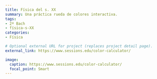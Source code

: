 ```yaml
---
title: Física del s. XX
summary: Una práctica rueda de colores interactiva.
tags:
- 2º Bach
- física-s-XX
categories:
- Física

# Optional external URL for project (replaces project detail page).
external_link: https://www.sessions.edu/color-calculator/

image:
  caption: https://www.sessions.edu/color-calculator/
  focal_point: Smart
---
```

